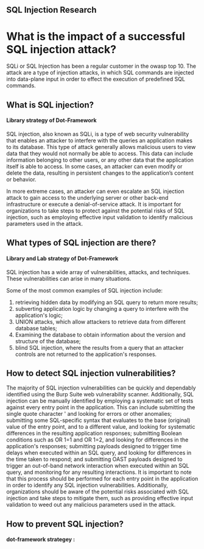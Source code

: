 ## SQL Injection Research
# What is the impact of a successful SQL injection attack?

SQLi or SQL Injection has been a regular customer in the owasp top 10.
The attack are a type of injection attacks, in which SQL commands are injected into data-plane 
input in order to effect the execution of predefined SQL commands.

## What is SQL injection?
#### Library strategy of Dot-Framework
SQL injection, also known as SQLi, is a type of web security vulnerability that enables an attacker to interfere with the queries an application makes to its database. 
This type of attack generally allows malicious users to view data that they would not normally be able to access. 
This data can include information belonging to other users, or any other data that the application 
itself is able to access. In some cases, an attacker can even modify or delete the data, resulting in persistent changes to the application’s content or behavior.

In more extreme cases, an attacker can even escalate an SQL injection attack to gain access to the underlying server or other back-end infrastructure or execute a denial-of-service attack. 
It is important for organizations to take steps to protect against the potential risks of SQL injection, such as employing effective input validation to identify malicious parameters used in the attack.

## What types of SQL injection are there?
#### Library and Lab strategy of Dot-Framework
SQL injection has a wide array of vulnerabilities, attacks, and techniques. 
These vulnerabilities can arise in many situations. 

Some of the most common examples of SQL injection include: 
1. retrieving hidden data by modifying an SQL query to return more results;
2. subverting application logic by changing a query to interfere with the application's logic; 
3. UNION attacks, which allow attackers to retrieve data from different database tables; 
4. Examining the database to obtain information about the version and structure of the database; 
5. blind SQL injection, where the results from a query that an attacker controls are not returned to the application's responses.

## How to detect SQL injection vulnerabilities?
The majority of SQL injection vulnerabilities can be quickly and dependably identified using the Burp Suite web vulnerability scanner. 
Additionally, SQL injection can be manually identified by employing a systematic set of tests against every entry point in the application.
This can include submitting the single quote character ' and looking for errors or other anomalies; 
submitting some SQL-specific syntax that evaluates to the base (original) value of the entry point, and to a different value, and looking for systematic differences in the resulting application responses; 
submitting Boolean conditions such as OR 1=1 and OR 1=2, and looking for differences in the application's responses; submitting payloads designed to trigger time delays when executed within an SQL query, and looking for differences in the time taken to respond; 
and submitting OAST payloads designed to trigger an out-of-band network interaction when executed within an SQL query, and monitoring for any resulting interactions. 
It is important to note that this process should be performed for each entry point in the application in order to identify any SQL injection vulnerabilities. 
Additionally, organizations should be aware of the potential risks associated with SQL injection and take steps to mitigate them, such as providing effective input validation to weed out any malicious parameters used in the attack.


## How to prevent SQL injection?
#### dot-framework strategey :